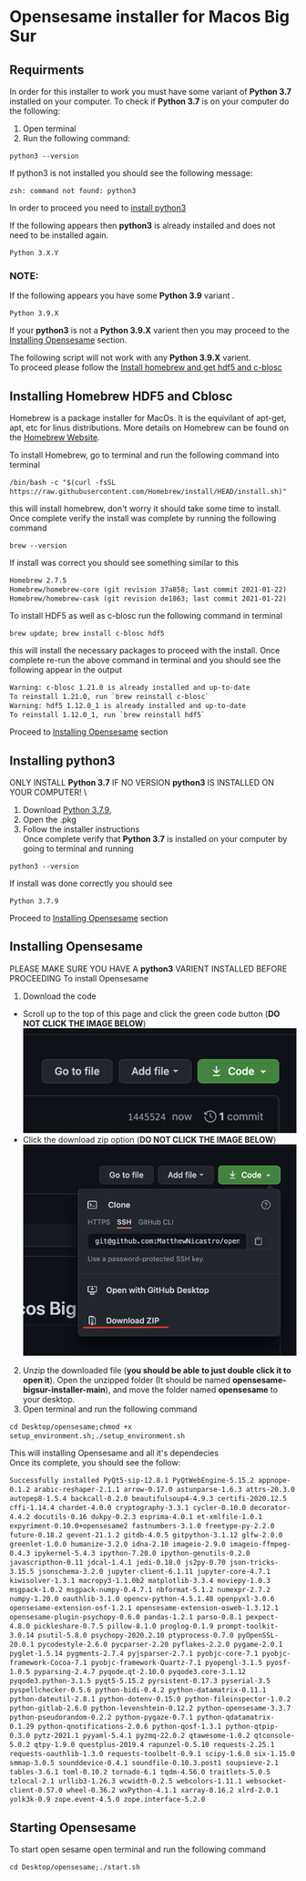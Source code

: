 # Opensesame installer for Macos Big Sur

## Requirments
In order for this installer to work you must have some variant of **Python 3.7** installed
on your computer. To check if **Python 3.7** is on your computer do the following: 
1. Open terminal
2. Run the following command:
```
python3 --version
```
If python3 is not installed you should see the following message:
```
zsh: command not found: python3
```
In order to proceed you need to [install python3](#installing-python3)

If the following appears then **python3** is already installed and does not need to be installed again.
```
Python 3.X.Y
```
### NOTE:
If the following appears you have some **Python 3.9** variant .
```
Python 3.9.X
```
If your **python3** is not a **Python 3.9.X** varient then you may proceed to the 
[Installing Opensesame](#installing-opensesame)
section.

The following script will not work with any **Python 3.9.X** varient. \
To proceed please follow the [Install homebrew and get hdf5 and c-blosc](#installing-homebrew-hdf5-and-cblosc)

## Installing Homebrew HDF5 and Cblosc 
Homebrew is a package installer for MacOs. It is the equivilant of apt-get, apt, etc 
for linus distributions. More details on Homebrew can be found on the 
[Homebrew Website](https://brew.sh).

To install Homebrew, go to terminal and run the following command into terminal
```
/bin/bash -c "$(curl -fsSL https://raw.githubusercontent.com/Homebrew/install/HEAD/install.sh)"
```
this will install homebrew, don't worry it should take some time to install.\
Once complete verify the install was complete by running the following command
```
brew --version
```
If install was correct you should see something similar to this
```
Homebrew 2.7.5
Homebrew/homebrew-core (git revision 37a858; last commit 2021-01-22)
Homebrew/homebrew-cask (git revision de1863; last commit 2021-01-22)
```
To install HDF5 as well as c-blosc run the following command in terminal
```
brew update; brew install c-blosc hdf5
```
this will install the necessary packages to proceed with the install. 
Once complete re-run the above command in terminal and you should see the following appear in the output
```
Warning: c-blosc 1.21.0 is already installed and up-to-date
To reinstall 1.21.0, run `brew reinstall c-blosc`
Warning: hdf5 1.12.0_1 is already installed and up-to-date
To reinstall 1.12.0_1, run `brew reinstall hdf5`
```
Proceed to [Installing Opensesame](#installing-opensesame) section

## Installing python3
ONLY INSTALL **Python 3.7** IF NO VERSION **python3** IS INSTALLED ON YOUR COMPUTER! \
1. Download [Python 3.7.9](https://www.python.org/ftp/python/3.7.9/python-3.7.9-macosx10.9.pkg), 
2. Open the .pkg
3. Follow the installer instructions \
Once complete verify that **Python 3.7** is installed on your computer by going to terminal and running
```
python3 --version
```
If install was done correctly you should see 
```
Python 3.7.9
```
Proceed to [Installing Opensesame](#installing-opensesame) section

## Installing Opensesame
PLEASE MAKE SURE YOU HAVE A **python3** VARIENT INSTALLED BEFORE PROCEEDING
To install Opensesame
1. Download the code 
  * Scroll up to the top of this page and click the green code button (**DO NOT CLICK THE IMAGE BELOW**)\
    ![Green button](/images/download1.png)
  * Click the download zip option (**DO NOT CLICK THE IMAGE BELOW**)\
    ![Download ZIP](/images/download2.png)
2. Unzip the downloaded file (**you should be able to just double click it to open it**). Open the unzipped folder (It should be named **opensesame-bigsur-installer-main**), and move the folder named **opensesame** to your desktop.
3. Open terminal and run the following command
```
cd Desktop/opensesame;chmod +x setup_environment.sh;./setup_environment.sh
```
   This will installing Opensesame and all it's dependecies \
   Once its complete, you should see the follow: 
```
Successfully installed PyQt5-sip-12.8.1 PyQtWebEngine-5.15.2 appnope-0.1.2 arabic-reshaper-2.1.1 arrow-0.17.0 astunparse-1.6.3 attrs-20.3.0 autopep8-1.5.4 backcall-0.2.0 beautifulsoup4-4.9.3 certifi-2020.12.5 cffi-1.14.4 chardet-4.0.0 cryptography-3.3.1 cycler-0.10.0 decorator-4.4.2 docutils-0.16 dukpy-0.2.3 esprima-4.0.1 et-xmlfile-1.0.1 expyriment-0.10.0+opensesame2 fastnumbers-3.1.0 freetype-py-2.2.0 future-0.18.2 gevent-21.1.2 gitdb-4.0.5 gitpython-3.1.12 glfw-2.0.0 greenlet-1.0.0 humanize-3.2.0 idna-2.10 imageio-2.9.0 imageio-ffmpeg-0.4.3 ipykernel-5.4.3 ipython-7.20.0 ipython-genutils-0.2.0 javascripthon-0.11 jdcal-1.4.1 jedi-0.18.0 js2py-0.70 json-tricks-3.15.5 jsonschema-3.2.0 jupyter-client-6.1.11 jupyter-core-4.7.1 kiwisolver-1.3.1 macropy3-1.1.0b2 matplotlib-3.3.4 moviepy-1.0.3 msgpack-1.0.2 msgpack-numpy-0.4.7.1 nbformat-5.1.2 numexpr-2.7.2 numpy-1.20.0 oauthlib-3.1.0 opencv-python-4.5.1.48 openpyxl-3.0.6 opensesame-extension-osf-1.2.1 opensesame-extension-osweb-1.3.12.1 opensesame-plugin-psychopy-0.6.0 pandas-1.2.1 parso-0.8.1 pexpect-4.8.0 pickleshare-0.7.5 pillow-8.1.0 proglog-0.1.9 prompt-toolkit-3.0.14 psutil-5.8.0 psychopy-2020.2.10 ptyprocess-0.7.0 pyOpenSSL-20.0.1 pycodestyle-2.6.0 pycparser-2.20 pyflakes-2.2.0 pygame-2.0.1 pyglet-1.5.14 pygments-2.7.4 pyjsparser-2.7.1 pyobjc-core-7.1 pyobjc-framework-Cocoa-7.1 pyobjc-framework-Quartz-7.1 pyopengl-3.1.5 pyosf-1.0.5 pyparsing-2.4.7 pyqode.qt-2.10.0 pyqode3.core-3.1.12 pyqode3.python-3.1.5 pyqt5-5.15.2 pyrsistent-0.17.3 pyserial-3.5 pyspellchecker-0.5.6 python-bidi-0.4.2 python-datamatrix-0.11.1 python-dateutil-2.8.1 python-dotenv-0.15.0 python-fileinspector-1.0.2 python-gitlab-2.6.0 python-levenshtein-0.12.2 python-opensesame-3.3.7 python-pseudorandom-0.2.2 python-pygaze-0.7.1 python-qdatamatrix-0.1.29 python-qnotifications-2.0.6 python-qosf-1.3.1 python-qtpip-0.3.0 pytz-2021.1 pyyaml-5.4.1 pyzmq-22.0.2 qtawesome-1.0.2 qtconsole-5.0.2 qtpy-1.9.0 questplus-2019.4 rapunzel-0.5.10 requests-2.25.1 requests-oauthlib-1.3.0 requests-toolbelt-0.9.1 scipy-1.6.0 six-1.15.0 smmap-3.0.5 sounddevice-0.4.1 soundfile-0.10.3.post1 soupsieve-2.1 tables-3.6.1 toml-0.10.2 tornado-6.1 tqdm-4.56.0 traitlets-5.0.5 tzlocal-2.1 urllib3-1.26.3 wcwidth-0.2.5 webcolors-1.11.1 websocket-client-0.57.0 wheel-0.36.2 wxPython-4.1.1 xarray-0.16.2 xlrd-2.0.1 yolk3k-0.9 zope.event-4.5.0 zope.interface-5.2.0
```

## Starting Opensesame
To start open sesame open terminal and run the following command
```
cd Desktop/opensesame;./start.sh
```
   
